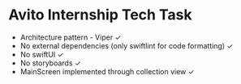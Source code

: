 # Avito Internship Tech Task
- Architecture pattern - Viper ✓
- No external dependencies (only swiftlint for code formatting) ✓
- No swiftUI ✓
- No storyboards ✓
- MainScreen implemented through collection view  ✓
